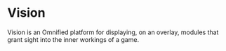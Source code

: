 # Vision

Vision is an Omnified platform for displaying, on an overlay, modules that grant sight into the inner workings of a game.
